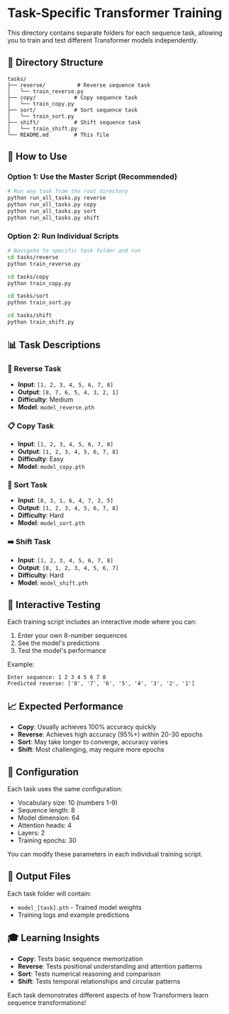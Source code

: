 # Task-Specific Transformer Training

This directory contains separate folders for each sequence task, allowing you to train and test different Transformer models independently.

## 📁 Directory Structure

```
tasks/
├── reverse/          # Reverse sequence task
│   └── train_reverse.py
├── copy/            # Copy sequence task  
│   └── train_copy.py
├── sort/            # Sort sequence task
│   └── train_sort.py
├── shift/           # Shift sequence task
│   └── train_shift.py
└── README.md        # This file
```

## 🚀 How to Use

### Option 1: Use the Master Script (Recommended)

```bash
# Run any task from the root directory
python run_all_tasks.py reverse
python run_all_tasks.py copy
python run_all_tasks.py sort
python run_all_tasks.py shift
```

### Option 2: Run Individual Scripts

```bash
# Navigate to specific task folder and run
cd tasks/reverse
python train_reverse.py

cd tasks/copy
python train_copy.py

cd tasks/sort
python train_sort.py

cd tasks/shift
python train_shift.py
```

## 📊 Task Descriptions

### 🔄 Reverse Task

- **Input**: `[1, 2, 3, 4, 5, 6, 7, 8]`
- **Output**: `[8, 7, 6, 5, 4, 3, 2, 1]`
- **Difficulty**: Medium
- **Model**: `model_reverse.pth`

### 📋 Copy Task

- **Input**: `[1, 2, 3, 4, 5, 6, 7, 8]`
- **Output**: `[1, 2, 3, 4, 5, 6, 7, 8]`
- **Difficulty**: Easy
- **Model**: `model_copy.pth`

### 🔢 Sort Task

- **Input**: `[8, 3, 1, 6, 4, 7, 2, 5]`
- **Output**: `[1, 2, 3, 4, 5, 6, 7, 8]`
- **Difficulty**: Hard
- **Model**: `model_sort.pth`

### ➡️ Shift Task

- **Input**: `[1, 2, 3, 4, 5, 6, 7, 8]`
- **Output**: `[8, 1, 2, 3, 4, 5, 6, 7]`
- **Difficulty**: Hard
- **Model**: `model_shift.pth`

## 🎯 Interactive Testing

Each training script includes an interactive mode where you can:

1. Enter your own 8-number sequences
2. See the model's predictions
3. Test the model's performance

Example:

```
Enter sequence: 1 2 3 4 5 6 7 8
Predicted reverse: ['8', '7', '6', '5', '4', '3', '2', '1']
```

## 📈 Expected Performance

- **Copy**: Usually achieves 100% accuracy quickly
- **Reverse**: Achieves high accuracy (95%+) within 20-30 epochs
- **Sort**: May take longer to converge, accuracy varies
- **Shift**: Most challenging, may require more epochs

## 🔧 Configuration

Each task uses the same configuration:

- Vocabulary size: 10 (numbers 1-9)
- Sequence length: 8
- Model dimension: 64
- Attention heads: 4
- Layers: 2
- Training epochs: 30

You can modify these parameters in each individual training script.

## 📁 Output Files

Each task folder will contain:

- `model_[task].pth` - Trained model weights
- Training logs and example predictions

## 🎓 Learning Insights

- **Copy**: Tests basic sequence memorization
- **Reverse**: Tests positional understanding and attention patterns
- **Sort**: Tests numerical reasoning and comparison
- **Shift**: Tests temporal relationships and circular patterns

Each task demonstrates different aspects of how Transformers learn sequence transformations!
